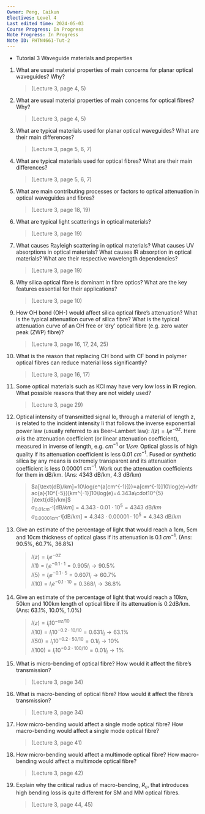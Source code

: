 ```yaml
---
Owner: Peng, Caikun
Electives: Level 4
Last edited time: 2024-05-03
Course Progress: In Progress
Note Progress: In Progress
Note ID: PHTN4661-Tut-2
---
```


- Tutorial 3 Waveguide materials and properties

1. What are usual material properties of main concerns for planar optical waveguides? Why? 

    > (Lecture 3, page 4, 5)

2. What are usual material properties of main concerns for optical fibres? Why? 

    > (Lecture 3, page 4, 5)

3. What are typical materials used for planar optical waveguides? What are their main differences? 

    > (Lecture 3, page 5, 6, 7)   

4. What are typical materials used for optical fibres? What are their main differences? 

    > (Lecture 3, page 5, 6, 7)

5. What are main contributing processes or factors to optical attenuation in optical waveguides and fibres? 

    > (Lecture 3, page 18, 19)

6. What are typical light scatterings in optical materials? 

    > (Lecture 3, page 19)

7. What causes Rayleigh scattering in optical materials? What causes UV         absorptions in optical materials? What causes IR absorption in optical materials? What are their respective wavelength dependencies? 

    > (Lecture 3, page 19)

8. Why silica optical fibre is dominant in fibre optics? What are the key features essential for their applications? 

    > (Lecture 3, page 10)

9. How OH bond (OH-) would affect silica optical fibre’s attenuation? What is the typical attenuation curve of silica fibre? What is the typical attenuation curve of an OH free or ‘dry’ optical fibre (e.g. zero water peak (ZWP) fibre)? 

    > (Lecture 3, page 16, 17, 24, 25)

10. What is the reason that replacing CH bond with CF bond in polymer optical fibres can reduce material loss significantly? 

    > (Lecture 3, page 16, 17)

11. Some optical materials such as KCl may have very low loss in IR region. What possible reasons that they are not widely used? 

    > (Lecture 3, page 29)

12. Optical intensity of transmitted signal Io, through a material of length z, is related to the incident intensity Ii that follows the inverse exponential power law (usually referred to as Beer–Lambert law): $I(z)=I_ie^{-\alpha z}$. Here $\alpha$ is the attenuation coefficient (or linear attenuation coefficient), measured in inverse of length, e.g. $cm^{-1}$ or $1/𝑐𝑚$. Optical glass is of high quality if its attenuation coefficient is less 0.01 $cm^{-1}$. Fused or synthetic silica by any means is extremely transparent and its attenuation coefficient is less 0.00001 $cm^{-1}$. Work out the attenuation coefficients for them in dB/km. (Ans: 4343 dB/km, 4.3 dB/km) 

    > $a[\text{dB}/km]=10\log(e^{a[cm^{-1}]})=a[cm^{-1}]10\log(e)=\dfrac{a}{10^{-5}}[km^{-1}]10\log(e)=4.343a\cdot10^{5}[\text{dB}/km]$  
    > $a_{0.01cm^{-1}}[\text{dB}/km]=4.343\cdot0.01\cdot10^5=4343\ \text{dB}/km$  
    > $a_{0.00001cm^{-1}}[\text{dB}/km]=4.343\cdot0.00001\cdot10^5=4.343\ \text{dB}/km$

13. Give an estimate of the percentage of light that would reach a 1cm, 5cm and 10cm thickness of optical glass if its attenuation is 0.1 $cm^{-1}$. (Ans: 90.5%, 60.7%, 36.8%) 

    > $I(z) =I_ie^{-\alpha z}$  
    > $I(1) =I_ie^{-0.1\cdot1} =0.905I_i \to 90.5\%$  
    > $I(5) =I_ie^{-0.1\cdot5} =0.607I_i \to 60.7\%$  
    > $I(10)=I_ie^{-0.1\cdot10}=0.368I_i \to 36.8\%$  

14. Give an estimate of the percentage of light that would reach a 10km, 50km and 100km length of optical fibre if its attenuation is 0.2dB/km. (Ans: 63.1%, 10.0%, 1.0%) 

    > $I(z)  =I_i10^{-\alpha z/10}$  
    > $I(10) =I_i10^{-0.2\cdot10/10} =0.631I_i \to63.1\%$  
    > $I(50) =I_i10^{-0.2\cdot50/10} =0.1I_i   \to10\%$  
    > $I(100)=I_i10^{-0.2\cdot100/10}=0.01I_i  \to1\%$  

15. What is micro-bending of optical fibre? How would it affect the fibre’s transmission? 

    > (Lecture 3, page 34)

16. What is macro-bending of optical fibre? How would it affect the fibre’s transmission? 

    > (Lecture 3, page 34)

17. How micro-bending would affect a single mode optical fibre? How macro-bending would affect a single mode optical fibre? 

    > (Lecture 3, page 41)

18. How micro-bending would affect a multimode optical fibre? How macro-bending would affect a multimode optical fibre? 

    > (Lecture 3, page 42)

19. Explain why the critical radius of macro-bending, $R_c$, that introduces high bending loss is quite different for SM and MM optical fibres.

    > (Lecture 3, page 44, 45)